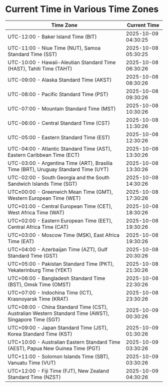 # Current Time in Various Time Zones

| Time Zone | Current Time |
|-----------|--------------|
| UTC-12:00 - Baker Island Time (BIT) | 2025-10-09 04:30:25 |
| UTC-11:00 - Niue Time (NUT), Samoa Standard Time (SST) | 2025-10-08 05:30:25 |
| UTC-10:00 - Hawaii-Aleutian Standard Time (HAST), Tahiti Time (TAHT) | 2025-10-08 06:30:26 |
| UTC-09:00 - Alaska Standard Time (AKST) | 2025-10-08 08:30:26 |
| UTC-08:00 - Pacific Standard Time (PST) | 2025-10-08 09:30:26 |
| UTC-07:00 - Mountain Standard Time (MST) | 2025-10-08 10:30:26 |
| UTC-06:00 - Central Standard Time (CST) | 2025-10-08 11:30:26 |
| UTC-05:00 - Eastern Standard Time (EST) | 2025-10-08 12:30:26 |
| UTC-04:00 - Atlantic Standard Time (AST), Eastern Caribbean Time (ECT) | 2025-10-08 13:30:26 |
| UTC-03:00 - Argentina Time (ART), Brasília Time (BRT), Uruguay Standard Time (UYT) | 2025-10-08 13:30:26 |
| UTC-02:00 - South Georgia and the South Sandwich Islands Time (SGT) | 2025-10-08 14:30:26 |
| UTC±00:00 - Greenwich Mean Time (GMT), Western European Time (WET) | 2025-10-08 17:30:26 |
| UTC+01:00 - Central European Time (CET), West Africa Time (WAT) | 2025-10-08 18:30:26 |
| UTC+02:00 - Eastern European Time (EET), Central Africa Time (CAT) | 2025-10-08 19:30:26 |
| UTC+03:00 - Moscow Time (MSK), East Africa Time (EAT) | 2025-10-08 19:30:26 |
| UTC+04:00 - Azerbaijan Time (AZT), Gulf Standard Time (GST) | 2025-10-08 20:30:26 |
| UTC+05:00 - Pakistan Standard Time (PKT), Yekaterinburg Time (YEKT) | 2025-10-08 21:30:26 |
| UTC+06:00 - Bangladesh Standard Time (BST), Omsk Time (OMST) | 2025-10-08 22:30:26 |
| UTC+07:00 - Indochina Time (ICT), Krasnoyarsk Time (KRAT) | 2025-10-08 23:30:26 |
| UTC+08:00 - China Standard Time (CST), Australian Western Standard Time (AWST), Singapore Time (SGT) | 2025-10-09 00:30:26 |
| UTC+09:00 - Japan Standard Time (JST), Korea Standard Time (KST) | 2025-10-09 01:30:26 |
| UTC+10:00 - Australian Eastern Standard Time (AEST), Papua New Guinea Time (PGT) | 2025-10-09 03:30:26 |
| UTC+11:00 - Solomon Islands Time (SBT), Vanuatu Time (VUT) | 2025-10-09 03:30:26 |
| UTC+12:00 - Fiji Time (FJT), New Zealand Standard Time (NZST) | 2025-10-09 04:30:26 |

